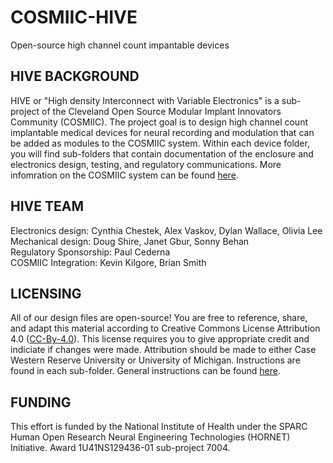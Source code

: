 # COSMIIC-HIVE
Open-source high channel count impantable devices

## HIVE BACKGROUND
HIVE or "High density Interconnect with Variable Electronics" is a sub-project of the Cleveland Open Source Modular Implant Innovators Community (COSMIIC). The project goal is to design high channel count implantable medical devices for neural recording and modulation that can be added as modules to the COSMIIC system. Within each device folder, you will find sub-folders that contain documentation of the enclosure and electronics design, testing, and regulatory communications. More infomration on the COSMIIC system can be found [here](https://cosmiic.org/).

## HIVE TEAM
Electronics design: Cynthia Chestek, Alex Vaskov, Dylan Wallace, Olivia Lee  
Mechanical design: Doug Shire, Janet Gbur, Sonny Behan  
Regulatory Sponsorship: Paul Cederna  
COSMIIC Integration: Kevin Kilgore, Brian Smith  

## LICENSING
All of our design files are open-source! You are free to reference, share, and adapt this material according to Creative Commons License Attribution 4.0 ([CC-By-4.0](https://creativecommons.org/licenses/by/4.0/)).
This license requires you to give appropriate credit and indiciate if changes were made. Attribution should be made to either Case Western Reserve University or University of Michigan. Instructions are found in each sub-folder. General instructions can be found [here](https://wiki.creativecommons.org/wiki/best_practices_for_attribution).

## FUNDING
This effort is funded by the National Institute of Health under the SPARC Human Open Research Neural Engineering Technologies (HORNET) Initiative. Award 1U41NS129436-01 sub-project 7004.
 

